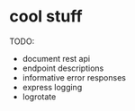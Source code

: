 # cool stuff

TODO:
- document rest api
- endpoint descriptions
- informative error responses
- express logging
- logrotate
